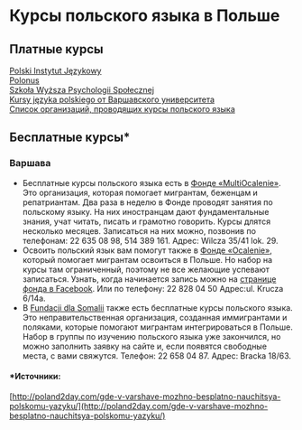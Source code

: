 # Курсы польского языка в Польше

## Платные курсы

[Polski Instytut Językowy](http://www.instytutjezykowy.pl/pl/)  
[Polonus](http://polonus.pwz.org.pl/)  
[Szkoła Wyższa Psychologii Społecznej](http://www.swps.polfirms.pl/)  
[Kursy języka polskiego от Варшавского университета](http://polonicum.uw.edu.pl/kursy-jezyka-polskiego)  
[Список организаций, проводящих курсы польского языка](http://www.info-migrator.pl/ru/%D0%BF%D0%BE%D0%BB%D1%8C%D1%81%D0%BA%D0%B8%D0%B9-%D1%8F%D0%B7%D1%8B%D0%BA/589-%D0%BA%D1%83%D1%80%D1%81-%D0%BF%D0%BE%D0%BB%D1%8C%D1%81%D0%BA%D0%BE%D0%B3%D0%BE-%D1%8F%D0%B7%D1%8B%D0%BA%D0%B0)  

## Бесплатные курсы*

### Варшава

* Бесплатные курсы польского языка есть в [Фонде «MultiOcalenie»](http://multiocalenie.org.pl/). Это организация, которая помогает мигрантам, беженцам и репатриантам. Два раза в неделю в Фонде проводят занятия по польскому языку. На них иностранцам дают фундаментальные знания, учат читать, писать и грамотно говорить. Курсы длятся несколько месяцев. Записаться на них можно, позвонив по телефонам: 22 635 08 98, 514 389 161. Адрес: Wilcza 35/41 lok. 29.
* Освоить польский язык вам помогут также в [Фонде «Ocalenie»](http://ocalenie.org.pl/), который помогает мигрантам освоиться в Польше. Но набор на курсы там ограниченный, поэтому не все желающие успевают записаться. Узнать, когда начинается запись можно на [странице фонда в Facebook](https://www.facebook.com/FundacjaOcalenie/). Или по телефону: 22 828 04 50 Адрес:ul. Krucza 6/14a.
* В [Fundacji dla Somalii](http://fds.org.pl/kursy-polskiego/) также есть бесплатные курсы польского языка. Это неправительственная организация, созданная иммигрантами и поляками, которые помогают мигрантам интегрироваться в Польше. Набор в группы по изучению польского языка уже закончился, но можно заполнить заявку на сайте и, если появятся свободные места, с вами свяжутся. Телефон: 22 658 04 87. Адрес: Bracka 18/63.

#### *Источники:

[http://poland2day.com/gde-v-varshave-mozhno-besplatno-nauchitsya-polskomu-yazyku/](http://poland2day.com/gde-v-varshave-mozhno-besplatno-nauchitsya-polskomu-yazyku/)